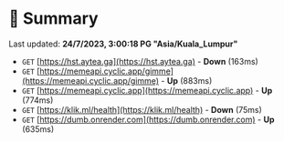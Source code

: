 # 📖 Summary
Last updated: **24/7/2023, 3:00:18 PG "Asia/Kuala_Lumpur"**

- `GET` [https://hst.aytea.ga](https://hst.aytea.ga) - **Down** (163ms)
- `GET` [https://memeapi.cyclic.app/gimme](https://memeapi.cyclic.app/gimme) - **Up** (883ms)
- `GET` [https://memeapi.cyclic.app](https://memeapi.cyclic.app) - **Up** (774ms)
- `GET` [https://klik.ml/health](https://klik.ml/health) - **Down** (75ms)
- `GET` [https://dumb.onrender.com](https://dumb.onrender.com) - **Up** (635ms)
